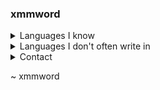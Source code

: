 ### xmmword
<details>
<summary>Languages I know</summary>
<summary>Python</summary>
<summary>C</summary>
<summary>C++</summary>
<summary>Vlang</summary>
<summary>Golang</summary>
</details>

<details>
<summary>Languages I don't often write in</summary>
<summary>Javascript</summary>
<summary>Typescript</summary>
<summary>x86/x86_64 Assembly</summary>
</details>

<details>
<summary>Contact</summary>
<summary>732592657628528701 (Discord ID) (Lookup profile information via https://discord.id/)</summary>
</details>

~ xmmword
